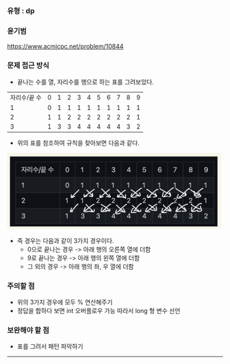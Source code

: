 ### 유형 : dp
### 윤기범
https://www.acmicpc.net/problem/10844

### 문제 접근 방식
  - 끝나는 수를 열, 자리수를 행으로 하는 표를 그려보았다.
  
  <table>
    <tr>
      <td> 자리수/끝 수 </td>
      <td> 0 </td>
      <td> 1 </td>
      <td> 2 </td>
      <td> 3 </td>
      <td> 4 </td>
      <td> 5 </td>
      <td> 6 </td>
      <td> 7 </td>
      <td> 8 </td>
      <td> 9 </td>
    </tr>
    <tr>
      <td>1</td>
      <td> 0 </td>
      <td> 1 </td>
      <td> 1 </td>
      <td> 1 </td>
      <td> 1 </td>
      <td> 1 </td>
      <td> 1 </td>
      <td> 1 </td>
      <td> 1 </td>
      <td> 1 </td>
   </tr>
   <tr>
      <td>2</td>
     <td> 1 </td>
      <td> 1 </td>
      <td> 2 </td>
      <td> 2 </td>
      <td> 2 </td>
      <td> 2 </td>
      <td> 2 </td>
      <td> 2 </td>
      <td> 2 </td>
      <td> 1 </td>
  </tr>
  <tr>
      <td>3</td>
      <td> 1 </td>
      <td> 3 </td>
      <td> 3 </td>
      <td> 4 </td>
      <td> 4 </td>
      <td> 4 </td>
      <td> 4 </td>
      <td> 4 </td>
      <td> 3 </td>
      <td> 2 </td>
    </tr>
  </table>
  
  - 위의 표를 참조하여 규칙을 찾아보면 다음과 같다.
  
  <img src = "2.png" width="500">
  
  - 즉 경우는 다음과 같이 3가지 경우이다.
    - 0으로 끝나는 경우 -> 아래 행의 오른쪽 열에 더함
    - 9로 끝나는 경우 -> 아래 행의 왼쪽 열에 더함
    - 그 외의 경우 -> 아래 행의 좌, 우 열에 더함
     
### 주의할 점
  - 위의 3가지 경우에 모두 % 연산해주기
  - 정답을 합하다 보면 int 오버플로우 가능 따라서 long 형 변수 선언

### 보완해야 할 점
  - 표를 그려서 패턴 파악하기

<hr>
